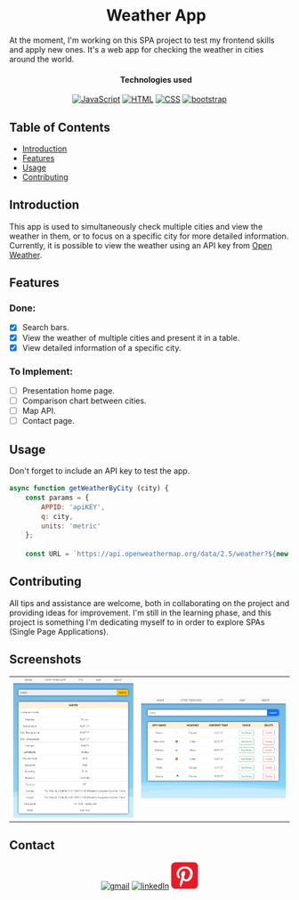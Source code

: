 <div id="user-content-toc">
  <ul align="center">
    <h1>Weather App</h1>
  </ul>
</div>

At the moment, I'm working on this SPA project to test my frontend skills and apply new ones. It's a web app for checking the weather in cities around the world.

<div id="user-content-toc">
  <ul align="center">
    <h4>Technologies used</h4>
  </ul>
</div>

<div align="center">
  <a href="https://www.javascript.com/" target="_blank"><img src="https://skillicons.dev/icons?i=javascript" alt="JavaScript"></a>
  <a href="https://html.com/" target="_blank"><img src="https://skillicons.dev/icons?i=html" alt="HTML"></a>
  <a href="https://github.com/ShootiePT" target="_blank"><img src="https://skillicons.dev/icons?i=css" alt="CSS"></a>
  <a href="https://github.com/ShootiePT" target="_blank"><img src="https://skillicons.dev/icons?i=bootstrap" alt="bootstrap"></a>
</div>

## Table of Contents
- [Introduction](#introduction)
- [Features](#features)
- [Usage](#usage)
- [Contributing](#contributing)

## Introduction

This app is used to simultaneously check multiple cities and view the weather in them, or to focus on a specific city for more detailed information. Currently, it is possible to view the weather using an API key from <a href="https://home.openweathermap.org/">Open Weather</a>.

## Features

### <h3>Done:</h3>
- [x] Search bars.
- [x] View the weather of multiple cities and present it in a table.
- [x] View detailed information of a specific city.

### <h3>To Implement:</h3>
- [ ] Presentation home page.
- [ ] Comparison chart between cities.
- [ ] Map API.
- [ ] Contact page.

## Usage
Don't forget to include an API key to test the app.

```js
async function getWeatherByCity (city) {
    const params = {
        APPID: 'apiKEY',
        q: city,
        units: 'metric'
    };

    const URL = `https://api.openweathermap.org/data/2.5/weather?${new URLSearchParams(params).toString()}`;
```

## Contributing

All tips and assistance are welcome, both in collaborating on the project and providing ideas for improvement. I'm still in the learning phase, and this project is something I'm dedicating myself to in order to explore SPAs (Single Page Applications).


## Screenshots

<table>
  <tr>
    <td align="center">
      <img src="resources/cityDetail.jpg" alt="city Detail" width="100%">
    </td>
    <td align="center">
      <img src="resources/cityCompare.jpg" alt="city Compare" width="100%">
    </td>
  </tr>
</table>

## Contact

<!-- CONTACTS -->
<div align="center">
  <a href="mailto:jose.f.rocha92@gmail.com" target="_blank"><img src="https://skillicons.dev/icons?i=gmail" alt="gmail"></a>
  <a href="https://www.linkedin.com/in/joseflrocha" target="_blank"><img src="https://skillicons.dev/icons?i=linkedin" alt="linkedIn"></a>
  <a href="https://pinterest.pt/Goodies4Gamers" target="_blank"><img src="resources/pintrest.png" alt="pintrest" width="48"></a>
</div>
